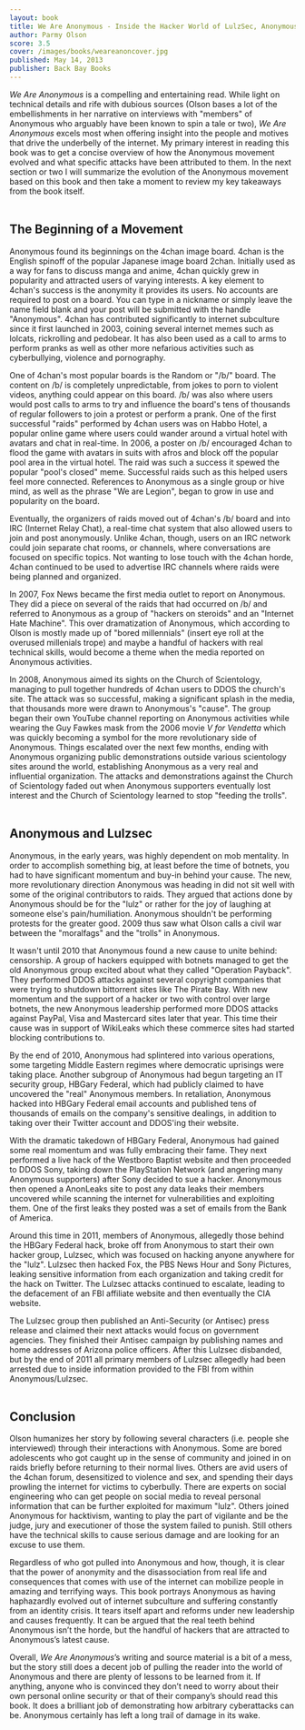 ```yaml
---
layout: book
title: We Are Anonymous - Inside the Hacker World of LulzSec, Anonymous, and the Global Cyber Insurgency
author: Parmy Olson
score: 3.5
cover: /images/books/weareanoncover.jpg
published: May 14, 2013
publisher: Back Bay Books
---
```


<i>We Are Anonymous</i> is a compelling and entertaining read. While light on technical details and rife with dubious sources (Olson bases a lot of the embellishments in her narrative on interviews with "members" of Anonymous who arguably have been known to spin a tale or two), <i>We Are Anonymous</i> excels most when offering insight into the people and motives that drive the underbelly of the internet. My primary interest in reading this book was to get a concise overview of how the Anonymous movement evolved and what specific attacks have been attributed to them. In the next section or two I will summarize the evolution of the Anonymous movement based on this book and then take a moment to review my key takeaways from the book itself.
<br/><br/>

<h2>The Beginning of a Movement</h2>
Anonymous found its beginnings on the 4chan image board. 4chan is the English spinoff of the popular Japanese image board 2chan. Initially used as a way for fans to discuss manga and anime, 4chan quickly grew in popularity and attracted users of varying interests. A key element to 4chan's success is the anonymity it provides its users. No accounts are required to post on a board. You can type in a nickname or simply leave the name field blank and your post will be submitted with the handle "Anonymous". 4chan has contributed significantly to internet subculture since it first launched in 2003, coining several internet memes such as lolcats, rickrolling and pedobear. It has also been used as a call to arms to perform pranks as well as other more nefarious activities such as cyberbullying, violence and pornography. 

One of 4chan's most popular boards is the Random or "/b/" board. The content on /b/ is completely unpredictable, from jokes to porn to violent videos, anything could appear on this board. /b/ was also where users would post calls to arms to try and influence the board's tens of thousands of regular followers to join a protest or perform a prank. One of the first successful "raids" performed by 4chan users was on Habbo Hotel, a popular online game where users could wander around a virtual hotel with avatars and chat in real-time. In 2006, a poster on /b/ encouraged 4chan to flood the game with avatars in suits with afros and block off the popular pool area in the virtual hotel. The raid was such a success it spewed the popular "pool's closed" meme. Successful raids such as this helped users feel more connected. References to Anonymous as a single group or hive mind, as well as the phrase "We are Legion", began to grow in use and popularity on the board.

Eventually, the organizers of raids moved out of 4chan's /b/ board and into IRC (Internet Relay Chat), a real-time chat system that also allowed users to join and post anonymously. Unlike 4chan, though, users on an IRC network could join separate chat rooms, or channels, where conversations are focused on specific topics. Not wanting to lose touch with the 4chan horde, 4chan continued to be used to advertise IRC channels where raids were being planned and organized. 

In 2007, Fox News became the first media outlet to report on Anonymous. They did a piece on several of the raids that had occurred on /b/ and referred to Anonymous as a group of "hackers on steroids" and an "Internet Hate Machine". This over dramatization of Anonymous, which according to Olson is mostly made up of "bored millennials" (insert eye roll at the overused millenials trope) and maybe a handful of hackers with real technical skills, would become a theme when the media reported on Anonymous activities. 

In 2008, Anonymous aimed its sights on the Church of Scientology, managing to pull together hundreds of 4chan users to DDOS the church's site. The attack was so successful, making a significant splash in the media, that thousands more were drawn to Anonymous's "cause". The group began their own YouTube channel reporting on Anonymous activities while wearing the Guy Fawkes mask from the 2006 movie <i>V for Vendetta</i> which was quickly becoming a symbol for the more revolutionary side of Anonymous. Things escalated over the next few months, ending with Anonymous organizing public demonstrations outside various scientology sites around the world, establishing Anonymous as a very real and influential organization. The attacks and demonstrations against the Church of Scientology faded out when Anonymous supporters eventually lost interest and the Church of Scientology learned to stop "feeding the trolls".
<br/><br/>

<h2>Anonymous and Lulzsec</h2>
Anonymous, in the early years, was highly dependent on mob mentality. In order to accomplish something big, at least before the time of botnets, you had to have significant momentum and buy-in behind your cause. The new, more revolutionary direction Anonymous was heading in did not sit well with some of the original contributors to raids. They argued that actions done by Anonymous should be for the "lulz" or rather for the joy of laughing at someone else's pain/humiliation. Anonymous shouldn't be performing protests for the greater good. 2009 thus saw what Olson calls a civil war between the "moralfags" and the "trolls" in Anonymous. 

It wasn't until 2010 that Anonymous found a new cause to unite behind: censorship. A group of hackers equipped with botnets managed to get the old Anonymous group excited about what they called "Operation Payback". They performed DDOS attacks against several copyright companies that were trying to shutdown bittorrent sites like The Pirate Bay. With new momentum and the support of a hacker or two with control over large botnets, the new Anonymous leadership performed more DDOS attacks against PayPal, Visa and Mastercard sites later that year. This time their cause was in support of WikiLeaks which these commerce sites had started blocking contributions to.

By the end of 2010, Anonymous had splintered into various operations, some targeting Middle Eastern regimes where democratic uprisings were taking place. Another subgroup of Anonymous had begun targeting an IT security group, HBGary Federal, which had publicly claimed to have uncovered the "real" Anonymous members. In retaliation, Anonymous hacked into HBGary Federal email accounts and published tens of thousands of emails on the company's sensitive dealings, in addition to taking over their Twitter account and DDOS'ing their website.

With the dramatic takedown of HBGary Federal, Anonymous had gained some real momentum and was fully embracing their fame. They next performed a live hack of the Westboro Baptist website and then proceeded to DDOS Sony, taking down the PlayStation Network (and angering many Anonymous supporters) after Sony decided to sue a hacker. Anonymous then opened a AnonLeaks site to post any data leaks their members uncovered while scanning the internet for vulnerabilities and exploiting them. One of the first leaks they posted was a set of emails from the Bank of America.

Around this time in 2011, members of Anonymous, allegedly those behind the HBGary Federal hack, broke off from Anonymous to start their own hacker group, Lulzsec, which was focused on hacking anyone anywhere for the "lulz". Lulzsec then hacked Fox, the PBS News Hour and Sony Pictures, leaking sensitive information from each organization and taking credit for the hack on Twitter. The Lulzsec attacks continued to escalate, leading to the defacement of an FBI affiliate website and then eventually the CIA website. 

The Lulzsec group then published an Anti-Security (or Antisec) press release and claimed their next attacks would focus on government agencies. They finished their Antisec campaign by publishing names and home addresses of Arizona police officers. After this Lulzsec disbanded, but by the end of 2011 all primary members of Lulzsec allegedly had been arrested due to inside information provided to the FBI from within Anonymous/Lulzsec.
<br/><br/>

<h2>Conclusion</h2>
Olson humanizes her story by following several characters (i.e. people she interviewed) through their interactions with Anonymous. Some are bored adolescents who got caught up in the sense of community and joined in on raids briefly before returning to their normal lives. Others are avid users of the 4chan forum, desensitized to violence and sex, and spending their days prowling the internet for victims to cyberbully. There are experts on social engineering who can get people on social media to reveal personal information that can be further exploited for maximum "lulz". Others joined Anonymous for hacktivism, wanting to play the part of vigilante and be the judge, jury and executioner of those the system failed to punish. Still others have the technical skills to cause serious damage and are looking for an excuse to use them.

Regardless of who got pulled into Anonymous and how, though, it is clear that the power of anonymity and the disassociation from real life and consequences that comes with use of the internet can mobilize people in amazing and terrifying ways. This book portrays Anonymous as having haphazardly evolved out of internet subculture and suffering constantly from an identity crisis. It tears itself apart and reforms under new leadership and causes frequently. It can be argued that the real teeth behind Anonymous isn’t the horde, but the handful of hackers that are attracted to Anonymous’s latest cause. 

Overall, <i>We Are Anonymous</i>’s writing and source material is a bit of a mess, but the story still does a decent job of pulling the reader into the world of Anonymous and there are plenty of lessons to be learned from it. If anything, anyone who is convinced they don’t need to worry about their own personal online security or that of their company’s should read this book. It does a brilliant job of demonstrating how arbitrary cyberattacks can be. Anonymous certainly has left a long trail of damage in its wake.



